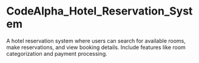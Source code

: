 # CodeAlpha_Hotel_Reservation_System
 A hotel reservation system where users can  search for available rooms, make reservations, and view  booking details. Include features like room  categorization and payment processing.
